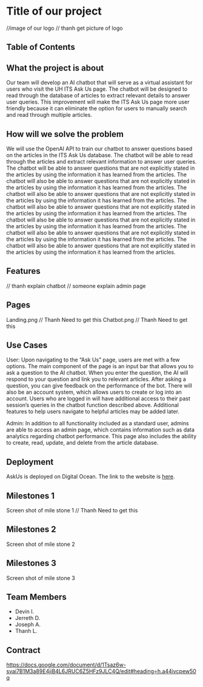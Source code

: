 # Title of our project
//image of our logo 
// thanh get picture of logo

## Table of Contents

## What the project is about
Our team will develop an AI chatbot that will serve as a virtual assistant for users who visit the UH ITS Ask Us page. The chatbot will be designed to read through the database of articles to extract relevant details to answer user queries. This improvement will make the ITS Ask Us page more user friendly because it can eliminate the option for users to manually search and read through multiple articles.

## How will we solve the problem
We will use the OpenAI API to train our chatbot to answer questions based on the articles in the ITS Ask Us database. The chatbot will be able to read through the articles and extract relevant information to answer user queries. The chatbot will be able to answer questions that are not explicitly stated in the articles by using the information it has learned from the articles. The chatbot will also be able to answer questions that are not explicitly stated in the articles by using the information it has learned from the articles. The chatbot will also be able to answer questions that are not explicitly stated in the articles by using the information it has learned from the articles. The chatbot will also be able to answer questions that are not explicitly stated in the articles by using the information it has learned from the articles. The chatbot will also be able to answer questions that are not explicitly stated in the articles by using the information it has learned from the articles. The chatbot will also be able to answer questions that are not explicitly stated in the articles by using the information it has learned from the articles. The chatbot will also be able to answer questions that are not explicitly stated in the articles by using the information it has learned from the articles.

## Features
// thanh explain chatbot
// someone explain admin page

## Pages
Landing.png // Thanh Need to get this
Chatbot.png // Thanh Need to get this

## Use Cases
User: Upon navigating to the “Ask Us” page, users are met with a few options. The main component of the page is an input bar that allows you to ask a question to the AI chatbot. When you enter the question, the AI will respond to your question and link you to relevant articles. After asking a question, you can give feedback on the performance of the bot. There will also be an account system, which allows users to create or log into an account. Users who are logged in will have additional access to their past session’s queries in the chatbot function described above. Additional features to help users navigate to helpful articles may be added later.

Admin: In addition to all functionality included as a standard user, admins are able to access an admin page, which contains information such as data analytics regarding chatbot performance. This page also includes the ability to create, read, update, and delete from the article database.

## Deployment
AskUs is deployed on Digital Ocean. The link to the website is [here](https://askus-uh.herokuapp.com/).

## Milestones 1
Screen shot of mile stone 1
// Thanh Need to get this

## Milestones 2
Screen shot of mile stone 2
## Milestones 3
Screen shot of mile stone 3

## Team Members
- Devin I. 
- Jerreth D. 
- Joseph A. 
- Thanh L.

## Contract
https://docs.google.com/document/d/1Tsaz6w-svai7B1M3a89E4jiB4L6JRUC6Z5HFz9JLC4Q/edit#heading=h.a44ivcpew50q